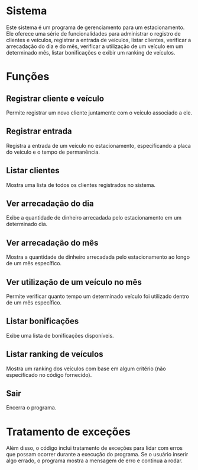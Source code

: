 # Sistema
Este sistema é um programa de gerenciamento para um estacionamento. Ele oferece uma série de funcionalidades para administrar o registro de clientes e veículos, registrar a entrada de veículos, listar clientes, verificar a arrecadação do dia e do mês, verificar a utilização de um veículo em um determinado mês, listar bonificações e exibir um ranking de veículos.

# Funções
## Registrar cliente e veículo
Permite registrar um novo cliente juntamente com o veículo associado a ele.

## Registrar entrada
Registra a entrada de um veículo no estacionamento, especificando a placa do veículo e o tempo de permanência.

## Listar clientes 
Mostra uma lista de todos os clientes registrados no sistema.

## Ver arrecadação do dia 
Exibe a quantidade de dinheiro arrecadada pelo estacionamento em um determinado dia.

## Ver arrecadação do mês
Mostra a quantidade de dinheiro arrecadada pelo estacionamento ao longo de um mês específico.

## Ver utilização de um veículo no mês
Permite verificar quanto tempo um determinado veículo foi utilizado dentro de um mês específico.

## Listar bonificações
Exibe uma lista de bonificações disponíveis.

## Listar ranking de veículos 
Mostra um ranking dos veículos com base em algum critério (não especificado no código fornecido).

## Sair
Encerra o programa.

# Tratamento de exceções
Além disso, o código inclui tratamento de exceções para lidar com erros que possam ocorrer durante a execução do programa. Se o usuário inserir algo errado, o programa mostra a mensagem de erro e continua a rodar.
